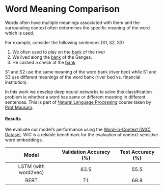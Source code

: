 # Word Meaning Comparison

Words often have multiple meanings associated with them and the surrounding context often determines the specific meaning of the word which is used. 

For example, consider the following sentences (S1, S2, S3)

1. We often used to play on the <u>bank</u> of the river 
2. We lived along the <u>bank</u> of the Ganges. 
3. He cashed a check at the <u>bank</u> 

S1 and S2 use the same meaning of the word bank (river bed) while S1 and S3 use different meanings of the word bank (river bed vs. financial institution).

In this work we develop deep neural networks to solve this classification problem ie whether a word has same or different meaning in different sentences. This is part of [Natural Language Processing](https://www.cse.iitd.ac.in/~mausam/courses/col772/autumn2021/) course taken by [Prof Mausam](https://www.cse.iitd.ac.in/~mausam/).

#### Results

We evaluate our model's performance using the [Word-in-Context (WiC) Dataset](https://pilehvar.github.io/wic/). WiC is a reliable benchmark for the evaluation of context-sensitive word embeddings.

|        Model         | Validation Accuracy (%) | Test Accuracy (%) |
| :------------------: | :---------------------: | :---------------: |
| LSTM (with word2vec) |          63.5           |       55.5        |
|         BERT         |           71            |       69.8        |


